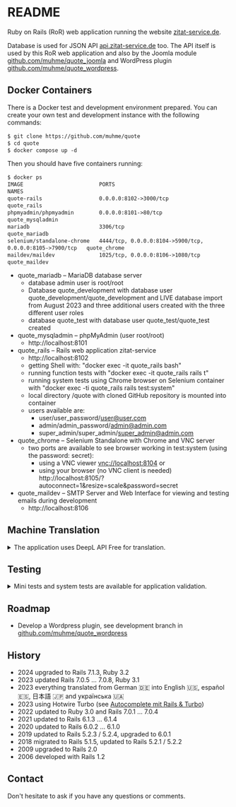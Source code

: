 # README

Ruby on Rails (RoR) web application running the website [zitat-service.de](https://www.zitat-service.de).

Database is used for JSON API [api.zitat-service.de](https://api.zitat-service.de) too. The API itself is used by this RoR web application and also by the Joomla module [github.com/muhme/quote_joomla](https://github.com/muhme/quote_joomla) and WordPress plugin [github.com/muhme/quote_wordpress](https://github.com/muhme/quote_wordpress).

## Docker Containers
There is a Docker test and development environment prepared. You can create your own test and development instance with the following commands:
```
$ git clone https://github.com/muhme/quote
$ cd quote
$ docker compose up -d
```
Then you should have five containers running:
```
$ docker ps
IMAGE                        PORTS                                                      NAMES
quote-rails                  0.0.0.0:8102->3000/tcp                                     quote_rails
phpmyadmin/phpmyadmin        0.0.0.0:8101->80/tcp                                       quote_mysqladmin
mariadb                      3306/tcp                                                   quote_mariadb
selenium/standalone-chrome   4444/tcp, 0.0.0.0:8104->5900/tcp, 0.0.0.0:8105->7900/tcp   quote_chrome
maildev/maildev              1025/tcp, 0.0.0.0:8106->1080/tcp                           quote_maildev
```
* quote_mariadb – MariaDB database server
  * database admin user is root/root
  * Database quote_development with database user quote_development/quote_development and LIVE database import from August 2023 and three additional users created with the three different user roles 
  * database quote_test with database user quote_test/quote_test created
* quote_mysqladmin – phpMyAdmin (user root/root)
  * http://localhost:8101
* quote_rails – Rails web application zitat-service
  * http://localhost:8102
  * getting Shell with: "docker exec -it quote_rails bash"
  * running function tests with "docker exec -it quote_rails rails t"
  * running system tests using Chrome browser on Selenium container with "docker exec -ti quote_rails rails test:system"
  * local directory /quote with cloned GitHub repository is mounted into container
  * users available are:
    * user/user_password/user@user.com
    * admin/admin_password/admin@admin.com
    * super_admin/super_admin/super_admin@admin.com
* quote_chrome – Selenium Standalone with Chrome and VNC server
  * two ports are available to see browser working in test:system (using the password: secret):
    * using a VNC viewer [vnc://localhost:8104](vnc://localhost:8104) or
    * using your browser (no VNC client is needed) http://localhost:8105/?autoconnect=1&resize=scale&password=secret
* quote_maildev – SMTP Server and Web Interface for viewing and testing emails during development
  * http://localhost:8106

## Machine Translation
<details>
  <summary>The application uses DeepL API Free for translation.</summary>
  
  You can register there and then store your own API key in the .env file and restart quote_rails container for the development stage.
```
user@host:/quote $ echo 'DEEPL_API_KEY="sample11-key1-ab12-1234-qbc123456789:fx"' > .env
```
Or you set this DEEPL_API_KEY environment variable inside the container then you have it also for test stage and translations with i18n-tasks command:
```
root@container:/quote # echo 'export DEEPL_API_KEY="sample11-key1-ab12-1234-qbc123456789:fx"' >> ~/.bashrc
```
</details>

## Testing

<details>
  <summary>Mini tests and system tests are available for application validation.</summary>

  Test coverage is greater than 90%, check it by your own:
  * rails test - to run automated minitests
  * rails test:system - to run automated Selenium system tests with Chrome browser

  **Note**
  > If your're using Docker, go into container first with:
  ```
  $ docker exec -it quote_rails /bin/bash
  ```

  After running the tests you can find simplecov report in the directory coverage, e.g.:
  ![simplecov.png](/app/assets/images/simplecov.png)

  While the system tests are running, you can access the test environment in parallel via http://localhost:8112. Or you can start the Rails server for the test environment manually inside the docker container:
  ```
  quote_rails $ export PORT=3100 && rails server --environment test -P /tmp/test.pid
  ```

:point_right: If you are using Rails 7.1.3 there is a hack needed to run the system tests. Extend line #19 in file `/usr/local/bundle/gems/actionpack-7.1.3/lib/action_dispatch/system_testing/driver.rb`, see [rails/issues/50827](https://github.com/rails/rails/issues/50827):
```
< @browser.preload
> @browser.preload unless @options[:browser] == :remote
```
</details>

## Roadmap

* Develop a Wordpress plugin, see development branch in [github.com/muhme/quote_wordpress](https://github.com/muhme/quote_wordpress)

## History

* 2024 upgraded to Rails 7.1.3, Ruby 3.2
* 2023 updated Rails 7.0.5 ... 7.0.8, Ruby 3.1
* 2023 everything translated from German 🇩🇪 into English 🇺🇸, español 🇪🇸, 日本語 🇯🇵 and українська 🇺🇦
* 2023 using Hotwire Turbo (see [Autocomplete mit Rails & Turbo](https://www.consulting.heikol.de/en/blog/autocomplete-ruby-on-rails-turbo/))
* 2022 updated to Ruby 3.0 and Rails 7.0.1 ... 7.0.4
* 2021 updated to Rails 6.1.3 ... 6.1.4
* 2020 updated to Rails 6.0.2 ... 6.1.0
* 2019 updated to Rails 5.2.3 / 5.2.4, upgraded to 6.0.1
* 2018 migrated to Rails 5.1.5, updated to Rails 5.2.1 / 5.2.2
* 2009 upgraded to Rails 2.0
* 2006 developed with Rails 1.2

## Contact

Don't hesitate to ask if you have any questions or comments.
